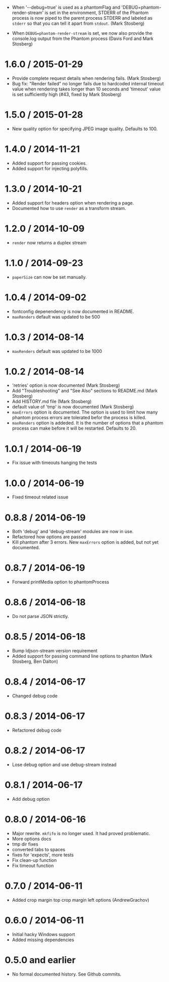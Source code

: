 
 * When '--debug=true' is used as a phantomFlag and
   'DEBUG=phantom-render-stream' is set in the environment, 
   STDERR of the Phantom process is now piped to the parent process STDERR
   and labeled as `stderr` so that you can tell it apart from `stdout`. (Mark Stosberg)

 * When `DEBUG=phantom-render-stream` is set, we now also provide the console.log output
   from the Phantom process (Davis Ford and Mark Stosberg)


1.6.0 / 2015-01-29
==================

 * Provide complete request details when rendering fails. (Mark Stosberg)
 * Bug fix: "Render failed" no longer fails due to hardcoded internal timeout
   value when rendering takes longer than 10 seconds and 'timeout' value is
   set sufficiently high (#43, fixed by Mark Stosberg)

1.5.0 / 2015-01-28
==================

 * New quality option for specifying JPEG image quality. Defaults to 100.

1.4.0 / 2014-11-21
==================

 * Added support for passing cookies.
 * Added support for injecting polyfills.

1.3.0 / 2014-10-21
==================

 * Added support for headers option when rendering a page.
 * Documented how to use `render` as a transform stream.

1.2.0 / 2014-10-09
==================

 * `render` now returns a duplex stream

1.1.0 / 2014-09-23
==================

 * `paperSize` can now be set manually.

1.0.4 / 2014-09-02
==================

 * fontconfig depenendency is now documented in README.
 * `maxRenders` default was updated to be 500

1.0.3 / 2014-08-14
==================

 * `maxRenders` default was updated to be 1000

1.0.2 / 2014-08-14
==================

  * 'retries' option is now documented (Mark Stosberg) 
  * Add "Troubleshooting" and "See Also" sections to README.md (Mark Stosberg)
  * Add HISTORY.md file (Mark Stosberg)
  * default value of 'tmp' is now documented (Mark Stosberg)
  * `maxErrors` option is documented. The option is used to limit how many phantom process errors
     are tolerated befor the process is killed.
  * `maxRenders` option is addeded. It is the number of options that a phantom process can make before
     it will be restarted. Defaults to 20.

1.0.1 / 2014-06-19
==================

  * Fix issue with timeouts hanging the tests

1.0.0 / 2014-06-19
==================

  * Fixed timeout related issue


0.8.8 / 2014-06-19
==================

  * Both 'debug' and 'debug-stream' modules are now in use.
  * Refactored how options are passed
  * Kill phantom after 3 errors. New `maxErrors` option is added, but not yet documented.

0.8.7 / 2014-06-19
==================

  * Forward printMedia option to phantomProcess

0.8.6 / 2014-06-18
==================

  * Do not parse JSON strictly.

0.8.5 / 2014-06-18
==================

  * Bump ldjson-stream version requirement
  * Added support for passing command line options to phanton (Mark Stosberg, Ben Dalton)

0.8.4 / 2014-06-17
==================

  * Changed debug code

0.8.3 / 2014-06-17
==================

  * Refactored debug code

0.8.2 / 2014-06-17
==================

  * Lose debug option and use debug-stream instead

0.8.1 / 2014-06-17
=================

  * Add debug option

0.8.0 / 2014-06-16
=================

  * Major rewrite. `mkfifo` is no longer used. It had proved problematic.
  * More options docs
  * tmp dir fixes
  * converted tabs to spaces
  * fixes for 'expects', more tests
  * Fix clean-up function
  * Fix timeout function

0.7.0 / 2014-06-11
=================

  * Added crop margin top crop margin left options (AndrewGrachov)

0.6.0 / 2014-06-11
=================

  * Initial hacky Windows support
  * Added missing dependencies

0.5.0 and earlier
===================

  * No formal documented history. See Github commits.




